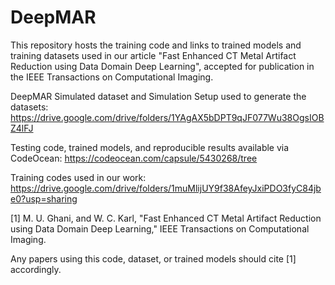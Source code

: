 # DeepMAR
This repository hosts the training code and links to trained models and training datasets used in our article "Fast Enhanced CT Metal Artifact Reduction using Data Domain Deep Learning", accepted for publication in the IEEE Transactions on Computational Imaging.


DeepMAR Simulated dataset and Simulation Setup used to generate the datasets: https://drive.google.com/drive/folders/1YAgAX5bDPT9qJF077Wu38OgsIOBZ4lFJ

Testing code, trained models, and reproducible results available via CodeOcean: https://codeocean.com/capsule/5430268/tree

Training codes used in our work: https://drive.google.com/drive/folders/1muMlijUY9f38AfeyJxiPDO3fyC84jbe0?usp=sharing


[1] M. U. Ghani, and W. C. Karl, "Fast Enhanced CT Metal Artifact Reduction using Data Domain Deep Learning," IEEE Transactions on Computational Imaging.

Any papers using this code, dataset, or trained models should cite [1] accordingly.
